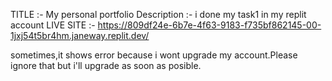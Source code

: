 TITLE :-  My personal portfolio
Description :- i done my task1 in my replit account 
LIVE SITE :- https://809df24e-6b7e-4f63-9183-f735bf862145-00-1jxj54t5br4hm.janeway.replit.dev/

sometimes,it shows error because i wont upgrade my account.Please ignore that but i'll upgrade as soon as posible.
